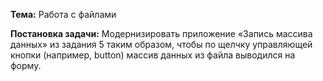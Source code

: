 ﻿**Тема:** Работа с файлами

**Постановка задачи:** Модернизировать приложение «Запись массива данных» из задания 5 таким образом, чтобы по щелчку управляющей кнопки (например, button) массив данных из файла выводился на форму. 